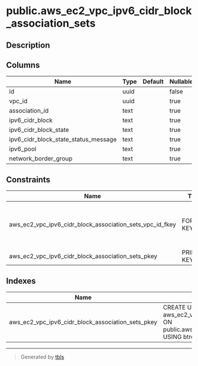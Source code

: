 # public.aws_ec2_vpc_ipv6_cidr_block_association_sets

## Description

## Columns

| Name | Type | Default | Nullable | Children | Parents | Comment |
| ---- | ---- | ------- | -------- | -------- | ------- | ------- |
| id | uuid |  | false |  |  |  |
| vpc_id | uuid |  | true |  | [public.aws_ec2_vpcs](public.aws_ec2_vpcs.md) |  |
| association_id | text |  | true |  |  |  |
| ipv6_cidr_block | text |  | true |  |  |  |
| ipv6_cidr_block_state | text |  | true |  |  |  |
| ipv6_cidr_block_state_status_message | text |  | true |  |  |  |
| ipv6_pool | text |  | true |  |  |  |
| network_border_group | text |  | true |  |  |  |

## Constraints

| Name | Type | Definition |
| ---- | ---- | ---------- |
| aws_ec2_vpc_ipv6_cidr_block_association_sets_vpc_id_fkey | FOREIGN KEY | FOREIGN KEY (vpc_id) REFERENCES aws_ec2_vpcs(id) ON DELETE CASCADE |
| aws_ec2_vpc_ipv6_cidr_block_association_sets_pkey | PRIMARY KEY | PRIMARY KEY (id) |

## Indexes

| Name | Definition |
| ---- | ---------- |
| aws_ec2_vpc_ipv6_cidr_block_association_sets_pkey | CREATE UNIQUE INDEX aws_ec2_vpc_ipv6_cidr_block_association_sets_pkey ON public.aws_ec2_vpc_ipv6_cidr_block_association_sets USING btree (id) |

---

> Generated by [tbls](https://github.com/k1LoW/tbls)
